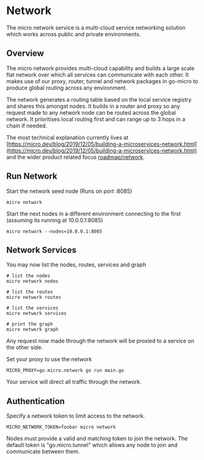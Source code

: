 # Network

The micro network service is a multi-cloud service networking solution which works across public and private environments.

## Overview

The micro network provides multi-cloud capability and builds a large scale flat network over which all services can communicate with each other. 
It makes use of our proxy, router, tunnel and network packages in go-micro to produce global routing across any environment. 

The network generates a routing table based on the local service registry and shares this amongst nodes. It builds in a router and proxy so 
any request made to any network node can be routed across the global network. It prioritises local routing first and can range up to 3 
hops in a chain if needed.

The most technical explanation currently lives at [https://micro.dev/blog/2019/12/05/building-a-microservices-network.html](https://micro.dev/blog/2019/12/05/building-a-microservices-network.html) and the wider product related focus [roadmap/network](https://github.com/m3o/development/blob/master/roadmap/network.md).

## Run Network

Start the network seed node (Runs on port :8085)

```shell
micro network
```

Start the next nodes in a different environment connecting to the first (assuming its running at 10.0.0.1:8085)

```shell
micro network --nodes=10.0.0.1:8085
```

## Network Services

You may now list the nodes, routes, services and graph

```
# list the nodes
micro network nodes

# list the routes
micro network routes

# list the services
micro network services

# print the graph
micro network graph
```

Any request now made through the network will be proxied to a service on the other side.

Set your proxy to use the network
```
MICRO_PROXY=go.micro.network go run main.go
```

Your service will direct all traffic through the network. 


## Authentication

Specify a network token to limit access to the network.

```
MICRO_NETWORK_TOKEN=foobar micro network
```

Nodes must provide a valid and matching token to join the network. The default token is "go.micro.tunnel" which allows 
any node to join and communicate between them.

